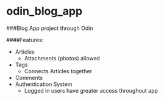 # odin\_blog\_app

###Blog App project through Odin

####Features:

* Articles
	* Attachments (photos) allowed
* Tags
	* Connects Articles together
* Comments
* Authentication System
	* Logged in users have greater access throughout app